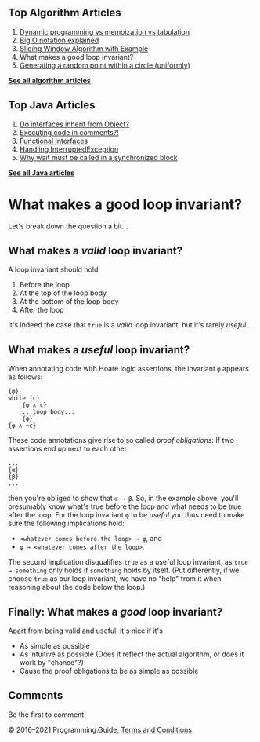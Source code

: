 



## Top Algorithm Articles

1.  [Dynamic programming vs memoization vs tabulation](dynamic-programming-vs-memoization-vs-tabulation.html)
2.  [Big O notation explained](big-o-notation-explained.html)
3.  [Sliding Window Algorithm with Example](sliding-window-example.html)
4.  What makes a good loop invariant?
5.  [Generating a random point within a circle (uniformly)](random-point-within-circle.html)

[**See all algorithm articles**](algorithms.html)



## Top Java Articles

1.  [Do interfaces inherit from Object?](java/do-interfaces-inherit-from-object.html)
2.  [Executing code in comments?!](java/executing-code-in-comments.html)
3.  [Functional Interfaces](java/functional-interfaces.html)
4.  [Handling InterruptedException](java/handling-interrupted-exceptions.html)
5.  [Why wait must be called in a synchronized block](java/why-wait-must-be-in-synchronized.html)

[**See all Java articles**](java/index.html)

# What makes a good loop invariant?

Let's break down the question a bit...

## What makes a _valid_ loop invariant?

A loop invariant should hold

1.  Before the loop
2.  At the top of the loop body
3.  At the bottom of the loop body
4.  After the loop

It's indeed the case that `true` is a _valid_ loop invariant, but it's rarely _useful_...

## What makes a _useful_ loop invariant?

When annotating code with Hoare logic assertions, the invariant `φ` appears as follows:

    {φ}
    while (c)
        {φ ∧ c}
        ...loop body...
        {φ}
    {φ ∧ ¬c}

These code annotations give rise to so called _proof obligations_: If two assertions end up next to each other

    ...
    {α}
    {β}
    ...

then you're obliged to show that `α → β`. So, in the example above, you'll presumably know what's true before the loop and what needs to be true after the loop. For the loop invariant `φ` to be _useful_ you thus need to make sure the following implications hold:

- `<whatever comes before the loop> → φ`, and
- `φ → <whatever comes after the loop>`.

The second implication disqualifies `true` as a useful loop invariant, as `true → something` only holds if `something` holds by itself. (Put differently, if we choose `true` as our loop invariant, we have no "help" from it when reasoning about the code below the loop.)

## Finally: What makes a _good_ loop invariant?

Apart from being valid and useful, it's nice if it's

- As simple as possible
- As intuitive as possible (Does it reflect the actual algorithm, or does it work by "chance"?)
- Cause the proof obligations to be as simple as possible

## Comments

Be the first to comment!

© 2016–2021 Programming.Guide, [Terms and Conditions](terms-and-conditions.html)
